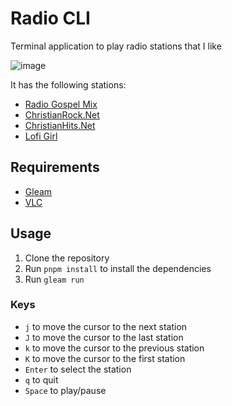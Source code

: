 # Radio CLI

Terminal application to play radio stations that I like

![image](https://github.com/user-attachments/assets/22f50a4b-b1d9-41cd-9a95-ee19ca07d633)

It has the following stations:

- [Radio Gospel Mix](https://www.radiogospelmix.com.br/)
- [ChristianRock.Net](https://www.christianrock.net/)
- [ChristianHits.Net](https://www.christianhits.net/)
- [Lofi Girl](https://www.youtube.com/watch?v=jfKfPfyJRdk)

## Requirements

- [Gleam](https://gleam.run)
- [VLC](https://www.videolan.org/vlc/index.html)

## Usage

1. Clone the repository
2. Run `pnpm install` to install the dependencies
3. Run `gleam run`

### Keys

- `j` to move the cursor to the next station
- `J` to move the cursor to the last station
- `k` to move the cursor to the previous station
- `K` to move the cursor to the first station
- `Enter` to select the station
- `q` to quit
- `Space` to play/pause

